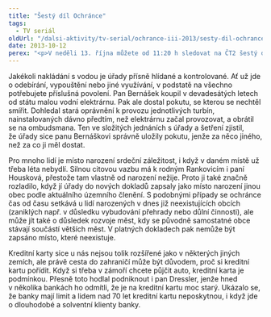 ```yaml
---
title: "Šestý díl Ochránce"
tags:
  - TV seriál
oldUrl: "/dalsi-aktivity/tv-serial/ochrance-iii-2013/sesty-dil-ochrance-1/"
date: 2013-10-12
perex: "<p>V neděli 13. října můžete od 11:20 h sledovat na ČT2 šestý díl pořadu Ochránce, tentokrát s méně obvyklými případy, které dokazují značnou šíři témat, jimiž se ochránce zabývá. Půjde o potíže s provozem malé vodní elektrárny, odmítání banky vydat kreditní kartu seniorovi a o změnu místa narození v dokladech oproti rodnému listu. Repríza pořadu je na programu ČT2 ve středu 16. 10. ve 13:05.</p>"
---
```


<!-- imported from the old website -->

<p>Jakékoli nakládání s vodou je úřady přísně hlídané a kontrolované. Ať už jde o odebírání, vypouštění nebo jiné využívání, v podstatě na všechno potřebujete příslušná povolení. Pan Bernášek koupil v devadesátých letech od státu malou vodní elektrárnu. Pak ale dostal pokutu, se kterou se nechtěl smířit. Dohledal stará oprávnění k provozu jednotlivých turbín, nainstalovaných dávno předtím, než elektrárnu začal provozovat, a obrátil se na ombudsmana. Ten ve složitých jednáních s úřady a šetření zjistil, že úřady sice panu Bernáškovi správně uložily pokutu, jenže za něco jiného, než za co ji měl dostat. </p><p>Pro mnoho lidí je místo narození srdeční záležitost, i když v daném místě už třeba léta nebydlí. Silnou citovou vazbu má k rodným Rankovicím i paní Housková, přestože tam vlastně od narození nežije. Proto ji také značně rozladilo, když jí úřady do nových dokladů zapsaly jako místo narození jinou obec podle aktuálního územního členění. S podobnými případy se ochránce čas od času setkává u lidí narozených v dnes již neexistujících obcích (zaniklých např. v důsledku vybudování přehrady nebo důlní činnosti), ale může jít také o důsledek rozvoje měst, kdy se původně samostatné obce stávají součástí větších měst. V platných dokladech pak nemůže být zapsáno místo, které neexistuje.</p>Kreditní karty sice u nás nejsou tolik rozšířené jako v některých jiných zemích, ale právě cesta do zahraničí může být důvodem, proč si kreditní kartu pořídit. Když si třeba v zámoří chcete půjčit auto, kreditní karta je podmínkou. Přesně toto hodlal podniknout i pan Dressler, jenže hned v několika bankách ho odmítli, že je na kreditní kartu moc starý. Ukázalo se, že banky mají limit a lidem nad 70 let kreditní kartu neposkytnou, i když jde o dlouhodobé a solventní klienty banky.
